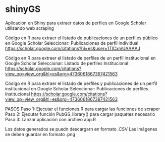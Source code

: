 # shinyGS
Aplicación en Shiny para extraer datos de perfiles en Google Scholar utilizando web scraping

Código en R para extraer el listado de publicaciones de un perfiles público en Google Scholar
Seleccionar: Publicaciones de perfil Individual
https://scholar.google.com/citations?hl=es&user=1TICxmUAAAAJ

Código en R para extraer el listado de perfiles de un perfil institucional en Google Scholar
Seleccionar: Listado de perfiles Institucional
https://scholar.google.com/citations?view_op=view_org&hl=es&org=4736061867397421563

Código en R para extraer el listado de perfiles y publicaciones de un perfil institucional en Google Scholar
Seleccionar: Publicaciones de perfiles Institucional
https://scholar.google.com/citations?view_op=view_org&hl=es&org=4736061867397421563

PASOS
Paso 1: Ejecutar el funciones.R para cargar las funciones de scraper
Paso 2: Ejecutar función PubGS_library() para cargar paquetes necesario
Paso 3: Lanzar aplicación con archivo app.R

Los datos generados se puedn descargarn en formato .CSV
Las imágenes se deben guardar en formato .png
